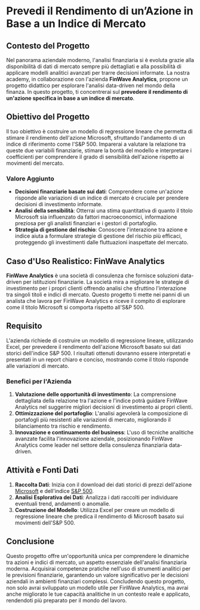 # Prevedi il Rendimento di un’Azione in Base a un Indice di Mercato

## Contesto del Progetto

Nel panorama aziendale moderno, l'analisi finanziaria si è evoluta grazie alla disponibilità di dati di mercato sempre più dettagliati e alla possibilità di applicare modelli analitici avanzati per trarre decisioni informate. La nostra academy, in collaborazione con l'azienda **FinWave Analytics**, propone un progetto didattico per esplorare l'analisi data-driven nel mondo della finanza. In questo progetto, ti concentrerai sul **prevedere il rendimento di un'azione specifica in base a un indice di mercato**.

## Obiettivo del Progetto

Il tuo obiettivo è costruire un modello di regressione lineare che permetta di stimare il rendimento dell'azione Microsoft, sfruttando l'andamento di un indice di riferimento come l'S&P 500. Imparerai a valutare la relazione tra queste due variabili finanziarie, stimare la bontà del modello e interpretare i coefficienti per comprendere il grado di sensibilità dell'azione rispetto ai movimenti del mercato.

### Valore Aggiunto

- **Decisioni finanziarie basate sui dati**: Comprendere come un'azione risponde alle variazioni di un indice di mercato è cruciale per prendere decisioni di investimento informate.
- **Analisi della sensibilità**: Otterrai una stima quantitativa di quanto il titolo Microsoft sia influenzato da fattori macroeconomici, informazione preziosa per gli analisti finanziari e i gestori di portafoglio.
- **Strategia di gestione del rischio**: Conoscere l'interazione tra azione e indice aiuta a formulare strategie di gestione del rischio più efficaci, proteggendo gli investimenti dalle fluttuazioni inaspettate del mercato.

## Caso d'Uso Realistico: FinWave Analytics

**FinWave Analytics** è una società di consulenza che fornisce soluzioni data-driven per istituzioni finanziarie. La società mira a migliorare le strategie di investimento per i propri clienti offrendo analisi che sfruttino l'interazione tra singoli titoli e indici di mercato. Questo progetto ti mette nei panni di un analista che lavora per FinWave Analytics e riceve il compito di esplorare come il titolo Microsoft si comporta rispetto all'S&P 500.

## Requisito 

L'azienda richiede di costruire un modello di regressione lineare, utilizzando Excel, per prevedere il rendimento dell'azione Microsoft basato sui dati storici dell'indice S&P 500. I risultati ottenuti dovranno essere interpretati e presentati in un report chiaro e conciso, mostrando come il titolo risponde alle variazioni di mercato.

### Benefici per l'Azienda

1. **Valutazione delle opportunità di investimento**: La comprensione dettagliata della relazione tra l'azione e l'indice potrà guidare FinWave Analytics nel suggerire migliori decisioni di investimento ai propri clienti.
2. **Ottimizzazione del portafoglio**: L'analisi agevolerà la composizione di portafogli più resistenti alle variazioni di mercato, migliorando il bilanciamento tra rischio e rendimento.
3. **Innovazione e continuamento del business**: L'uso di tecniche analitiche avanzate facilita l'innovazione aziendale, posizionando FinWave Analytics come leader nel settore della consulenza finanziaria data-driven.

## Attività e Fonti Dati

1. **Raccolta Dati**: Inizia con il download dei dati storici di prezzi dell'azione [Microsoft](https://github.com/Profession-AI/progetti-excel/raw/refs/heads/main/Prevedi%20il%20rendimento%20di%20un%E2%80%99azione%20in%20base%20a%20un%20indice%20di%20mercato/MSFT.csv) e dell'indice [S&P 500](https://github.com/Profession-AI/progetti-excel/raw/refs/heads/main/Prevedi%20il%20rendimento%20di%20un%E2%80%99azione%20in%20base%20a%20un%20indice%20di%20mercato/SPY.csv).
2. **Analisi Esplorativa dei Dati**: Analizza i dati raccolti per individuare eventuali trend, andamenti o anomalie.
3. **Costruzione del Modello**: Utilizza Excel per creare un modello di regressione lineare che predica il rendimento di Microsoft basato sui movimenti dell'S&P 500.

## Conclusione

Questo progetto offre un'opportunità unica per comprendere le dinamiche tra azioni e indici di mercato, un aspetto essenziale dell'analisi finanziaria moderna. Acquisirai competenze pratiche nell'uso di strumenti analitici per le previsioni finanziarie, garantendo un valore significativo per le decisioni aziendali in ambienti finanziari complessi. Concludendo questo progetto, non solo avrai sviluppato un modello utile per FinWave Analytics, ma avrai anche migliorato le tue capacità analitiche in un contesto reale e applicato, rendendoti più preparato per il mondo del lavoro.
